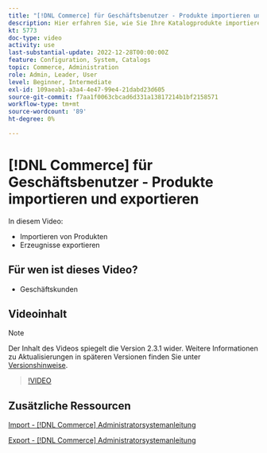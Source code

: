 ```yaml
---
title: "[!DNL Commerce] für Geschäftsbenutzer - Produkte importieren und exportieren"
description: Hier erfahren Sie, wie Sie Ihre Katalogprodukte importieren und exportieren.
kt: 5773
doc-type: video
activity: use
last-substantial-update: 2022-12-28T00:00:00Z
feature: Configuration, System, Catalogs
topic: Commerce, Administration
role: Admin, Leader, User
level: Beginner, Intermediate
exl-id: 109aeab1-a3a4-4e47-99e4-21dabd23d605
source-git-commit: f7aa1f0063cbcad6d331a13817214b1bf2158571
workflow-type: tm+mt
source-wordcount: '89'
ht-degree: 0%

---
```


# [!DNL Commerce] für Geschäftsbenutzer - Produkte importieren und exportieren

In diesem Video:

- Importieren von Produkten
- Erzeugnisse exportieren

## Für wen ist dieses Video?

- Geschäftskunden

## Videoinhalt

>[!NOTE]
>
>Der Inhalt des Videos spiegelt die Version 2.3.1 wider. Weitere Informationen zu Aktualisierungen in späteren Versionen finden Sie unter [Versionshinweise](https://experienceleague.adobe.com/docs/commerce-operations/release/notes/overview.html).

>[!VIDEO](https://video.tv.adobe.com/v/35958?quality=12&learn=on)

## Zusätzliche Ressourcen

[Import - [!DNL Commerce] Administratorsystemanleitung](https://experienceleague.adobe.com/docs/commerce-admin/systems/data-transfer/data-import.html)

[Export - [!DNL Commerce] Administratorsystemanleitung](https://experienceleague.adobe.com/docs/commerce-admin/systems/data-transfer/data-export.html)
